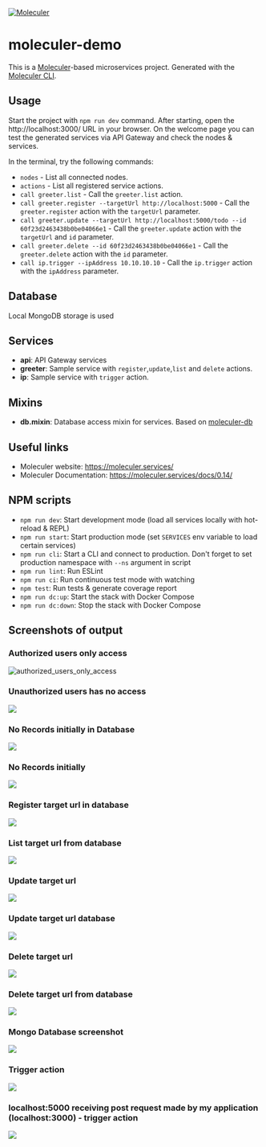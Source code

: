 [![Moleculer](https://badgen.net/badge/Powered%20by/Moleculer/0e83cd)](https://moleculer.services)

# moleculer-demo
This is a [Moleculer](https://moleculer.services/)-based microservices project. Generated with the [Moleculer CLI](https://moleculer.services/docs/0.14/moleculer-cli.html).

## Usage
Start the project with `npm run dev` command. 
After starting, open the http://localhost:3000/ URL in your browser. 
On the welcome page you can test the generated services via API Gateway and check the nodes & services.

In the terminal, try the following commands:
- `nodes` - List all connected nodes.
- `actions` - List all registered service actions.
- `call greeter.list` - Call the `greeter.list` action.
- `call greeter.register --targetUrl http://localhost:5000` - Call the `greeter.register` action with the `targetUrl` parameter.
- `call greeter.update --targetUrl http://localhost:5000/todo --id 60f23d2463438b0be04066e1` - Call the `greeter.update` action with the `targetUrl` and `id` parameter.
- `call greeter.delete --id 60f23d2463438b0be04066e1` - Call the `greeter.delete` action with the `id` parameter.
- `call ip.trigger --ipAddress 10.10.10.10` - Call the `ip.trigger` action with the `ipAddress` parameter.

## Database
Local MongoDB storage is used

## Services
- **api**: API Gateway services
- **greeter**: Sample service with `register`,`update`,`list` and `delete` actions.
- **ip**: Sample service with `trigger` action.

## Mixins
- **db.mixin**: Database access mixin for services. Based on [moleculer-db](https://github.com/moleculerjs/moleculer-db#readme)


## Useful links

* Moleculer website: https://moleculer.services/
* Moleculer Documentation: https://moleculer.services/docs/0.14/

## NPM scripts

- `npm run dev`: Start development mode (load all services locally with hot-reload & REPL)
- `npm run start`: Start production mode (set `SERVICES` env variable to load certain services)
- `npm run cli`: Start a CLI and connect to production. Don't forget to set production namespace with `--ns` argument in script
- `npm run lint`: Run ESLint
- `npm run ci`: Run continuous test mode with watching
- `npm test`: Run tests & generate coverage report
- `npm run dc:up`: Start the stack with Docker Compose
- `npm run dc:down`: Stop the stack with Docker Compose

## Screenshots of output

### Authorized users only access
![authorized_users_only_access](snaps/authorized_users_only_access.PNG)


### Unauthorized users has no access
![](snaps/unauthorized_users_no_access.PNG)


### No Records initially in Database
![](snaps/No_Records_initially_Database.PNG)


### No Records initially
![](snaps/No_Records_initially.PNG)


### Register target url in database
![](snaps/Register_target_url_database.PNG)


### List target url from database
![](snaps/list_target_url.PNG)


### Update target url
![](snaps/update_target_url.PNG)


### Update target url database
![](snaps/update_target_url_database.PNG)


### Delete target url 
![](snaps/delete_target_url.PNG)


### Delete target url from database
![](snaps/delete_target_url_database.PNG)


### Mongo Database screenshot
![](snaps/database_screenshot.PNG)

### Trigger action
![](snaps/trigger_action.PNG)


### localhost:5000 receiving post request made by my application (localhost:3000) - trigger action
![](snaps/localhost-5000_receiving_post_req_made_by_my_application.PNG)
